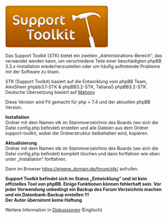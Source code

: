 [![Support Toolkit](stk/images/support_toolkit_logo_large.png)](https://github.com/wintstar/support-toolkit/ "Support Toolkit")

Das Support Toolkit (STK) bietet ein zweiten „Administrations-Bereich“, das verwendet werden kann, um verschiedene Teile einer beschädigten phpBB 3.3.x-Installation wiederherzustellen oder um häufig auftretende Probleme mit der Software zu lösen.

STK (Support Toolkit) basiert auf die Entwicklung vom phpBB Team, AlexSheer phpbb3.1-STK & phpBB3.2-STK, Tatiana5 phpBB3.2-STK. Deutsche Übersetzung basiert auf [Mahony](http://phpbb3-support.square7.ch/viewtopic.php?p=5058 "STK für phpBB3.3.14")

Diese Version wird Fit gemacht für php > 7.4 und der aktuellen phpBB Version.

**Installation**  
Ordner mit dem Namen stk im Stammverzeichnis des Boards (wo sich die Datei config.php befindet) erstellen und alle Dateien aus dem Ordner support-toolkit, wobei die Ordnerstruktur beibehalten wird, kopieren.

**Aktualisierung**  
Ordner mit dem Namen stk im Stammverzeichnis des Boards (wo sich die Datei config.php befindet) komplett löschen und dann fortfahren wie oben unter „Installation“ fortfahren.

Dann im Browser https://eigene_domain.de/forum/stk/ aufrufen.

**Support Toolkit befindet sich im Status „Entwicklung“ und ist kein offizielles Tool von phpBB. Einige Funktionen können fehlerhaft sein. Vor jeder Verwendung unbedingt ein Backup des Forum Verzeichnis machen und ein Datenbank-Backup erstellen !!!**  
**Der Autor übernimmt keine Haftung**

Weitere Information in [Diskussionen](https://github.com/wintstar/support-toolkit/discussions) (Englisch)
